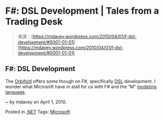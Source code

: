 <!--yml
category: 未分类
date: 2024-05-18 06:13:03
-->

# F#: DSL Development | Tales from a Trading Desk

> 来源：[https://mdavey.wordpress.com/2010/04/01/f-dsl-development/#0001-01-01](https://mdavey.wordpress.com/2010/04/01/f-dsl-development/#0001-01-01)

## F#: DSL Development

The [Orbifold](http://www.orbifold.net/default/?p=2524) offers some though on F#, specifically [DSL](http://cs.hubfs.net/blogs/granicz_on_focaml/articles/955.aspx) development. I wonder what Microsoft have in stall for us with F# and the “M” [modeling](http://www.douglaspurdy.com/2009/11/10/on-sql-server-modeling/) [language](http://msdn.microsoft.com/en-us/data/ee460940.aspx).

~ by mdavey on April 1, 2010.

Posted in [.NET](https://mdavey.wordpress.com/category/languages/net/)
Tags: [Microsoft](https://mdavey.wordpress.com/tag/microsoft/)